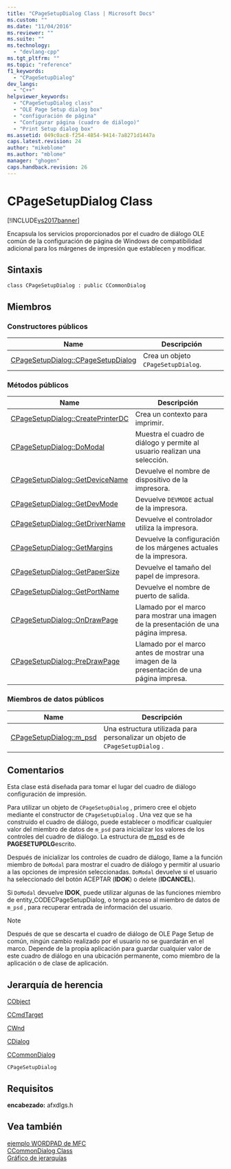 ```yaml
---
title: "CPageSetupDialog Class | Microsoft Docs"
ms.custom: ""
ms.date: "11/04/2016"
ms.reviewer: ""
ms.suite: ""
ms.technology: 
  - "devlang-cpp"
ms.tgt_pltfrm: ""
ms.topic: "reference"
f1_keywords: 
  - "CPageSetupDialog"
dev_langs: 
  - "C++"
helpviewer_keywords: 
  - "CPageSetupDialog class"
  - "OLE Page Setup dialog box"
  - "configuración de página"
  - "Configurar página (cuadro de diálogo)"
  - "Print Setup dialog box"
ms.assetid: 049c0ac8-f254-4854-9414-7a8271d1447a
caps.latest.revision: 24
author: "mikeblome"
ms.author: "mblome"
manager: "ghogen"
caps.handback.revision: 26
---
```

# CPageSetupDialog Class
[!INCLUDE[vs2017banner](../../assembler/inline/includes/vs2017banner.md)]

Encapsula los servicios proporcionados por el cuadro de diálogo OLE común de la configuración de página de Windows de compatibilidad adicional para los márgenes de impresión que establecen y modificar.  
  
## Sintaxis  
  
```  
class CPageSetupDialog : public CCommonDialog  
```  
  
## Miembros  
  
### Constructores públicos  
  
|Name|Descripción|  
|----------|-----------------|  
|[CPageSetupDialog::CPageSetupDialog](../Topic/CPageSetupDialog::CPageSetupDialog.md)|Crea un objeto `CPageSetupDialog`.|  
  
### Métodos públicos  
  
|Name|Descripción|  
|----------|-----------------|  
|[CPageSetupDialog::CreatePrinterDC](../Topic/CPageSetupDialog::CreatePrinterDC.md)|Crea un contexto para imprimir.|  
|[CPageSetupDialog::DoModal](../Topic/CPageSetupDialog::DoModal.md)|Muestra el cuadro de diálogo y permite al usuario realizan una selección.|  
|[CPageSetupDialog::GetDeviceName](../Topic/CPageSetupDialog::GetDeviceName.md)|Devuelve el nombre de dispositivo de la impresora.|  
|[CPageSetupDialog::GetDevMode](../Topic/CPageSetupDialog::GetDevMode.md)|Devuelve `DEVMODE` actual de la impresora.|  
|[CPageSetupDialog::GetDriverName](../Topic/CPageSetupDialog::GetDriverName.md)|Devuelve el controlador utiliza la impresora.|  
|[CPageSetupDialog::GetMargins](../Topic/CPageSetupDialog::GetMargins.md)|Devuelve la configuración de los márgenes actuales de la impresora.|  
|[CPageSetupDialog::GetPaperSize](../Topic/CPageSetupDialog::GetPaperSize.md)|Devuelve el tamaño del papel de impresora.|  
|[CPageSetupDialog::GetPortName](../Topic/CPageSetupDialog::GetPortName.md)|Devuelve el nombre de puerto de salida.|  
|[CPageSetupDialog::OnDrawPage](../Topic/CPageSetupDialog::OnDrawPage.md)|Llamado por el marco para mostrar una imagen de la presentación de una página impresa.|  
|[CPageSetupDialog::PreDrawPage](../Topic/CPageSetupDialog::PreDrawPage.md)|Llamado por el marco antes de mostrar una imagen de la presentación de una página impresa.|  
  
### Miembros de datos públicos  
  
|Name|Descripción|  
|----------|-----------------|  
|[CPageSetupDialog::m\_psd](../Topic/CPageSetupDialog::m_psd.md)|Una estructura utilizada para personalizar un objeto de `CPageSetupDialog` .|  
  
## Comentarios  
 Esta clase está diseñada para tomar el lugar del cuadro de diálogo configuración de impresión.  
  
 Para utilizar un objeto de `CPageSetupDialog` , primero cree el objeto mediante el constructor de `CPageSetupDialog` .  Una vez que se ha construido el cuadro de diálogo, puede establecer o modificar cualquier valor del miembro de datos de `m_psd` para inicializar los valores de los controles del cuadro de diálogo.  La estructura de [m\_psd](../Topic/CPageSetupDialog::m_psd.md) es de **PAGESETUPDLG**escrito.  
  
 Después de inicializar los controles de cuadro de diálogo, llame a la función miembro de `DoModal` para mostrar el cuadro de diálogo y permitir al usuario a las opciones de impresión seleccionadas.  `DoModal` devuelve si el usuario ha seleccionado del botón ACEPTAR \(**IDOK**\) o delete \(**IDCANCEL**\).  
  
 Si `DoModal` devuelve **IDOK**, puede utilizar algunas de las funciones miembro de entity\_CODECPageSetupDialog, o tenga acceso al miembro de datos de `m_psd` , para recuperar entrada de información del usuario.  
  
> [!NOTE]
>  Después de que se descarta el cuadro de diálogo de OLE Page Setup de común, ningún cambio realizado por el usuario no se guardarán en el marco.  Depende de la propia aplicación para guardar cualquier valor de este cuadro de diálogo en una ubicación permanente, como miembro de la aplicación o de clase de aplicación.  
  
## Jerarquía de herencia  
 [CObject](../../mfc/reference/cobject-class.md)  
  
 [CCmdTarget](../../mfc/reference/ccmdtarget-class.md)  
  
 [CWnd](../../mfc/reference/cwnd-class.md)  
  
 [CDialog](../../mfc/reference/cdialog-class.md)  
  
 [CCommonDialog](../../mfc/reference/ccommondialog-class.md)  
  
 `CPageSetupDialog`  
  
## Requisitos  
 **encabezado:** afxdlgs.h  
  
## Vea también  
 [ejemplo WORDPAD de MFC](../../top/visual-cpp-samples.md)   
 [CCommonDialog Class](../../mfc/reference/ccommondialog-class.md)   
 [Gráfico de jerarquías](../../mfc/hierarchy-chart.md)